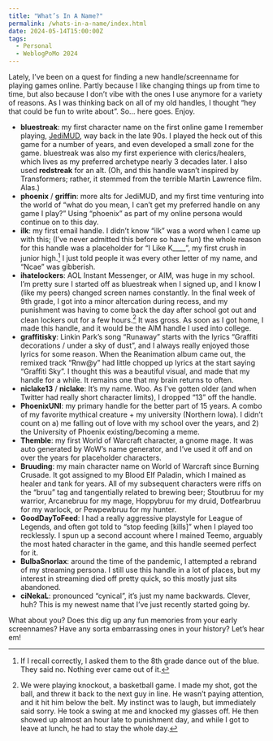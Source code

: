 ```yaml
---
title: "What’s In A Name?"
permalink: /whats-in-a-name/index.html
date: 2024-05-14T15:00:00Z
tags: 
  - Personal
  - WeblogPoMo 2024
---
```


Lately, I’ve been on a quest for finding a new handle/screenname for playing games online. Partly because I like changing things up from time to time, but also because I don’t vibe with the ones I use anymore for a variety of reasons. As I was thinking back on all of my old handles, I thought “hey that could be fun to write about”. So… here goes. Enjoy.

- **bluestreak**: my first character name on the first online game I remember playing, [JediMUD](http://jedimud.net), way back in the late 90s. I played the heck out of this game for a number of years, and even developed a small zone for the game. bluestreak was also my first experience with clerics/healers, which lives as my preferred archetype nearly 3 decades later. I also used **redstreak** for an alt. (Oh, and this handle wasn’t inspired by Transformers; rather, it stemmed from the terrible Martin Lawrence film. Alas.)
- **phoenix** / **griffin**: more alts for JediMUD, and my first time venturing into the world of “what do you mean, I can’t get my preferred handle on any game I play?” Using “phoenix” as part of my online persona would continue on to this day.
- **ilk**: my first email handle. I didn’t know “ilk” was a word when I came up with this; (I’ve never admitted this before so have fun) the whole reason for this handle was a placeholder for “I Like K____”, my first crush in junior high.[^1] I just told people it was every other letter of my name, and “Ncae” was gibberish.
- **ihatelockers**: AOL Instant Messenger, or AIM, was huge in my school. I’m pretty sure I started off as bluestreak when I signed up, and I know I (like my peers) changed screen names constantly. In the final week of 9th grade, I got into a minor altercation during recess, and my punishment was having to come back the day after school got out and clean lockers out for a few hours.[^2] It was gross. As soon as I got home, I made this handle, and it would be the AIM handle I used into college.
- **graffitisky**: Linkin Park’s song “Runaway” starts with the lyrics “Graffiti decorations / under a sky of dust”, and I always really enjoyed those lyrics for some reason. When the Reanimation album came out, the remixed track “Rnw@y” had little chopped up lyrics at the start saying “Graffiti Sky”. I thought this was a beautiful visual, and made that my handle for a while. It remains one that my brain returns to often.
- **niclake13** / **niclake**: It’s my name. Woo. As I’ve gotten older (and when Twitter had really short character limits), I dropped “13” off the handle.
- **PhoenixUNI**: my primary handle for the better part of 15 years. A combo of my favorite mythical creature + my university (Northern Iowa). I didn’t count on a) me falling out of love with my school over the years, and 2) the University of Phoenix existing/becoming a meme.
- **Themble**: my first World of Warcraft character, a gnome mage. It was auto generated by WoW’s name generator, and I’ve used it off and on over the years for placeholder characters.
- **Bruuding**: my main character name on World of Warcraft since Burning Crusade. It got assigned to my Blood Elf Paladin, which I mained as healer and tank for years. All of my subsequent characters were riffs on the “bruu” tag and tangentially related to brewing beer; Stoutbruu for my warrior, Arcanebruu for my mage, Hoppybruu for my druid, Dotfearbruu for my warlock, or Pewpewbruu for my hunter.
- **GoodDayToFeed**: I had a really aggressive playstyle for League of Legends, and often got told to “stop feeding [kills]” when I played too recklessly. I spun up a second account where I mained Teemo, arguably the most hated character in the game, and this handle seemed perfect for it.
- **BulbaSnorlax**: around the time of the pandemic, I attempted a rebrand of my streaming persona. I still use this handle in a lot of places, but my interest in streaming died off pretty quick, so this mostly just sits abandoned.
- **ciNekaL**: pronounced “cynical”, it’s just my name backwards. Clever, huh? This is my newest name that I’ve just recently started going by.

What about you? Does this dig up any fun memories from your early screennames? Have any sorta embarrassing ones in your history? Let’s hear em!

[^1]: If I recall correctly, I asked them to the 8th grade dance out of the blue. They said no. Nothing ever came out of it.
[^2]: We were playing knockout, a basketball game. I made my shot, got the ball, and threw it back to the next guy in line. He wasn’t paying attention, and it hit him below the belt. My instinct was to laugh, but immediately said sorry. He took a swing at me and knocked my glasses off. He then showed up almost an hour late to punishment day, and while I got to leave at lunch, he had to stay the whole day.
